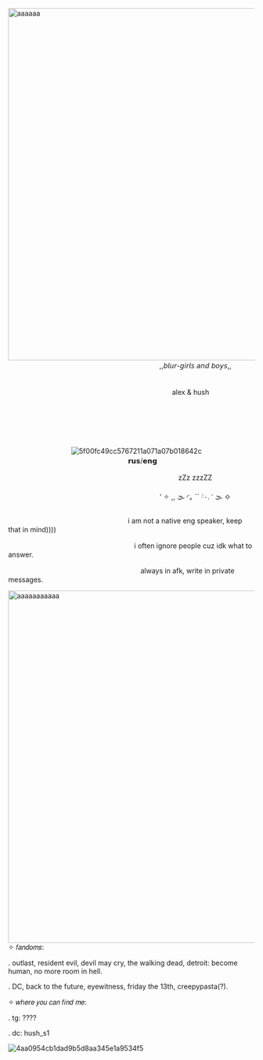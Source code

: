 <img width="3056" height="718" alt="аааааа" src="https://github.com/user-attachments/assets/97397462-f200-4872-bde6-4adc4c30c173" />
ㅤㅤㅤㅤㅤㅤㅤㅤㅤㅤㅤㅤㅤㅤㅤㅤㅤㅤㅤㅤㅤㅤㅤㅤ,,𝘣𝘭𝘶𝘳-𝘨𝘪𝘳𝘭𝘴 𝘢𝘯𝘥 𝘣𝘰𝘺𝘴,,
ㅤㅤㅤㅤㅤㅤㅤㅤㅤㅤㅤㅤㅤㅤㅤㅤㅤㅤㅤㅤㅤㅤ

ㅤㅤㅤㅤㅤㅤㅤㅤㅤㅤㅤㅤㅤㅤㅤㅤㅤㅤㅤㅤㅤㅤㅤㅤㅤㅤalex & hush
ㅤㅤㅤㅤㅤㅤㅤㅤㅤㅤㅤㅤㅤㅤㅤㅤㅤㅤㅤㅤㅤㅤㅤㅤㅤㅤㅤㅤㅤㅤㅤㅤㅤㅤㅤㅤㅤㅤㅤㅤㅤㅤㅤㅤㅤㅤㅤㅤㅤㅤㅤㅤㅤㅤㅤㅤㅤㅤㅤㅤㅤㅤㅤㅤㅤㅤㅤㅤㅤㅤㅤㅤㅤㅤㅤㅤㅤㅤㅤㅤㅤㅤㅤㅤㅤㅤㅤㅤㅤㅤㅤㅤㅤㅤㅤㅤㅤㅤㅤㅤㅤㅤㅤㅤㅤㅤㅤㅤㅤㅤㅤㅤㅤㅤㅤㅤㅤㅤㅤㅤㅤㅤㅤㅤㅤㅤㅤㅤㅤㅤㅤㅤㅤㅤㅤㅤㅤㅤㅤㅤㅤㅤㅤㅤㅤㅤㅤㅤㅤㅤㅤㅤㅤㅤㅤㅤㅤㅤㅤㅤㅤㅤㅤㅤㅤㅤㅤㅤㅤㅤㅤㅤㅤㅤㅤㅤㅤㅤㅤㅤㅤㅤㅤㅤㅤㅤㅤㅤㅤㅤㅤㅤㅤㅤㅤㅤㅤㅤㅤㅤㅤㅤㅤㅤㅤㅤㅤㅤㅤㅤㅤ![5f00fc49cc5767211a071a07b018642c](https://github.com/user-attachments/assets/78cf97ec-55d0-4564-9aef-16e1a2d433c7)
ㅤㅤㅤㅤㅤㅤㅤㅤㅤㅤㅤㅤㅤㅤㅤㅤㅤㅤㅤㅤㅤㅤㅤㅤㅤㅤㅤ𝗿𝘂𝘀/𝗲𝗻𝗴               

ㅤㅤㅤㅤㅤㅤㅤㅤㅤㅤㅤㅤㅤㅤㅤㅤㅤㅤㅤㅤㅤㅤㅤㅤㅤㅤㅤzZz zzzZZ

ㅤㅤㅤㅤㅤㅤㅤㅤㅤㅤㅤㅤㅤㅤㅤㅤㅤㅤㅤㅤㅤㅤㅤㅤ٬  ✧ ,,   🌫  ◜｡ ``    𓍱۰.   ་  🌫  ✧

ㅤㅤㅤㅤㅤㅤㅤㅤㅤㅤㅤㅤㅤㅤㅤㅤㅤㅤㅤi am not a native eng speaker, keep that in mind)))) 

ㅤㅤㅤㅤㅤㅤㅤㅤㅤㅤㅤㅤㅤㅤㅤㅤㅤㅤㅤㅤi often ignore people cuz idk what to answer. 

ㅤㅤㅤㅤㅤㅤㅤㅤㅤㅤㅤㅤㅤㅤㅤㅤㅤㅤㅤㅤㅤalways in afk, write in private messages.

<img width="3056" height="718" alt="ааааааааааа" src="https://github.com/user-attachments/assets/f9c33bdf-fc8d-4e23-a072-eebef9ce5f51" />
✧ 𝑓𝑎𝑛𝑑𝑜𝑚𝑠: 

. outlast, resident evil, devil may cry, the walking dead, detroit: become human, no more room in hell.

. DC, back to the future, eyewitness, friday the 13th, creepypasta(?).

✧ 𝑤ℎ𝑒𝑟𝑒 𝑦𝑜𝑢 𝑐𝑎𝑛 𝑓𝑖𝑛𝑑 𝑚𝑒:

. tg: ????

. dc: hush_s1


![4aa0954cb1dad9b5d8aa345e1a9534f5](https://github.com/user-attachments/assets/17bd594a-fcc8-4e38-9972-728f1f6511d4)
